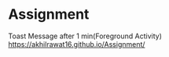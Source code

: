 # Assignment
Toast Message after 1 min(Foreground Activity)
https://akhilrawat16.github.io/Assignment/
